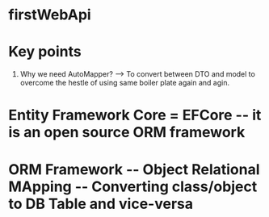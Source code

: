 # firstWebApi

<!-- - We can test the get method easily. But how can we test other method (POST, PUT, DELETE)?
- Solution: Testing API => Postman, ThunderClient (VScode extension), REST client (VScode Extension -> .http file), Swagger API doc -->


<!-- we will follow MVC architecture -- Model, View, Controller -->

# Key points
1. Why we need AutoMapper? --> To convert between DTO and model to overcome the hestle of using same boiler plate again and agin.


# Entity Framework Core = EFCore -- it is an open source ORM framework
# ORM Framework -- Object Relational MApping -- Converting class/object to DB Table and vice-versa


